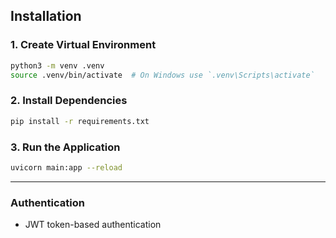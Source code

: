 
##  Installation

### 1. Create Virtual Environment

```bash
python3 -m venv .venv
source .venv/bin/activate  # On Windows use `.venv\Scripts\activate`
```

### 2. Install Dependencies

```bash
pip install -r requirements.txt
```

### 3. Run the Application

```bash
uvicorn main:app --reload
```

---

### Authentication
- JWT token-based authentication